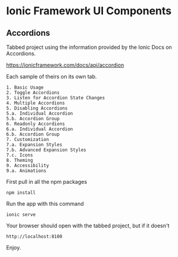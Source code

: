 # Ionic Framework UI Components

## Accordions

Tabbed project using the information provided by the Ionic Docs on Accordions.

https://ionicframework.com/docs/api/accordion

Each sample of theirs on its own tab.

```
1. Basic Usage
2. Toggle Accordions
3. Listen for Accordion State Changes
4. Multiple Accordions
5. Disabling Accordions
5.a. Individual Accordion
5.b. Accordion Group
6. Readonly Accordions
6.a. Individual Accordion
6.b. Accordion Group
7. Customization
7.a. Expansion Styles
7.b. Advanced Expansion Styles
7.c. Icons
8. Theming
9. Accessibility
9.a. Animations
```

First pull in all the npm packages

```
npm install
```

Run the app with this command

```
ionic serve
```

Your browser should open with the tabbed project, but if it doesn't

```
http://localhost:8100
```

Enjoy.
